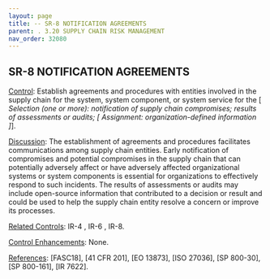 ```yaml
---
layout: page
title: -- SR-8 NOTIFICATION AGREEMENTS 
parent: . 3.20 SUPPLY CHAIN RISK MANAGEMENT
nav_order: 32080 
---
```


## SR-8 NOTIFICATION AGREEMENTS

<ins>Control</ins>: Establish agreements and procedures with entities involved in the supply chain for the system, system component, or system service for the [ _Selection (one or more): notification of supply chain compromises; results of assessments or audits; [ Assignment: organization-defined information ]_].

<ins>Discussion</ins>: The establishment of agreements and procedures facilitates communications among supply chain entities. Early notification of compromises and potential compromises in the supply chain that can potentially adversely affect or have adversely affected organizational systems or system components is essential for organizations to effectively respond to such incidents. The results of assessments or audits may include open-source information that contributed to a decision or result and could be used to help the supply chain entity resolve a concern or improve its processes.

<ins>Related Controls</ins>: IR-4 , IR-6 , IR-8.
    
<ins>Control Enhancements</ins>: None.

<ins>References</ins>: [FASC18], [41 CFR 201], [EO 13873], [ISO 27036], [SP 800-30], [SP 800-161], [IR
7622].
